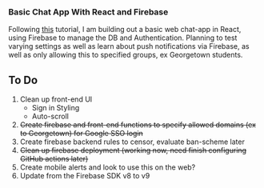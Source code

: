### Basic Chat App With React and Firebase
Following [this](https://www.youtube.com/watch?v=zQyrwxMPm88&list=PL0vfts4VzfNjfHKRKkMjm_xUXglH6HtL1&index=8) tutorial, I am building out a basic web chat-app in React, using Firebase to manage the DB and Authentication. Planning to test varying settings as well as learn about push notifications via Firebase, as well as only allowing this to specified groups, ex Georgetown students.
## To Do
1. Clean up front-end UI
    - Sign in Styling
    - Auto-scroll
2. ~~Create firebase and front-end functions to specify allowed domains (ex to Georgetown) for Google SSO login~~
3. Create firebase backend rules to censor, evaluate ban-scheme later 
4. ~~Clean up firebase deployment (working now, need finish configuring GitHub actions later)~~
5. Create mobile alerts and look to use this on the web?
6. Update from the Firebase SDK v8 to v9
